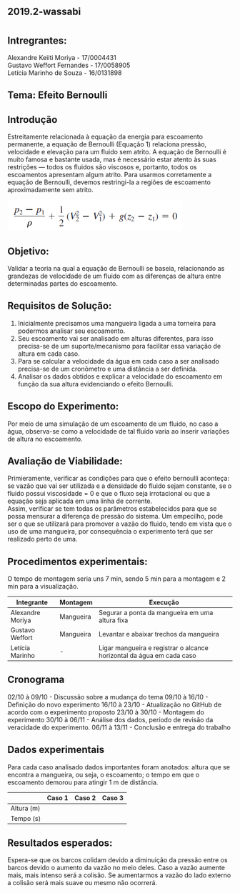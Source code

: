 ## 2019.2-wassabi
#
## Intregrantes:
Alexandre Keiiti Moriya - 17/0004431 <br />
Gustavo Weffort Fernandes - 17/0058905 <br />
Letícia Marinho de Souza - 16/0131898

## Tema: Efeito Bernoulli
## Introdução
Estreitamente relacionada à equação da energia para escoamento permanente, a equação de Bernoulli (Equação 1) relaciona pressão, velocidade e elevação para um fluido sem atrito. A equação de Bernoulli é muito famosa e bastante usada, mas é necessário estar atento às suas restrições — todos os fluidos são viscosos e, portanto, todos os escoamentos apresentam algum atrito. Para usarmos corretamente a equação de Bernoulli, devemos restringi-la a regiões de escoamento aproximadamente sem atrito.

![Equação de Bernoulli](https://github.com/laboratorio-de-dinamica-dos-fluidos/2019.2-wassabi/blob/master/Equa%C3%A7%C3%A3o%20de%20Bernoulli.PNG?raw=true)

## Objetivo: 
Validar a teoria na qual a equação de Bernoulli se baseia, relacionando as grandezas de velocidade de um fluido com as diferenças de altura entre determinadas partes do escoamento.

## Requisitos de Solução: 
1. Inicialmente precisamos uma mangueira ligada a uma torneira para podermos analisar seu escoamento.
2. Seu escoamento vai ser analisado em alturas diferentes, para isso precisa-se de um suporte/mecanismo para facilitar essa variação de altura em cada caso.
3. Para se calcular a velocidade da água em cada caso a ser analisado precisa-se de um cronômetro e uma distância a ser definida.
4. Analisar os dados obtidos e explicar a velocidade do escoamento em função da sua altura evidenciando o efeito Bernoulli.

## Escopo do Experimento: 
  Por meio de uma simulação de um escoamento de um fluido, no caso a água, observa-se como a velocidade de tal fluido varia ao inserir variações de altura no escoamento.


## Avaliação de Viabilidade: 
Primieramente, verificar as condições para que o efeito bernoulli aconteça: se vazão que vai ser utilizada e a densidade do fluido sejam constante, se o fluido possui viscosidade = 0 e que o fluxo seja irrotacional ou que a equação seja aplicada em uma linha de corrente.     
  Assim, verificar se tem todas os parâmetros estabelecidos para que se possa mensurar a diferença de pressão do sistema.
  Um empecilho, pode ser o que se utilizará para promover a vazão do fluido, tendo em vista que o uso de uma mangueira, por consequência o experimento terá que ser realizado perto de uma.

## Procedimentos experimentais:
  O tempo de montagem seria uns 7 min, sendo 5 min para a montagem e 2 min para a visualização. 
  
| Integrante | Montagem | Execução |
|--|--|--|
| Alexandre Moriya | Mangueira | Segurar a ponta da mangueira em uma altura fixa |
| Gustavo Weffort | Mangueira | Levantar e abaixar trechos da mangueira |
| Letícia Marinho |  -  | Ligar mangueira e registrar o alcance horizontal da água em cada caso |

## Cronograma
02/10 à 09/10 - Discussão sobre a mudança do tema
09/10 à 16/10 - Definição do novo experimento
16/10 à 23/10 - Atualização no GitHub de acordo com o experimento proposto
23/10 à 30/10 - Montagem do experimento
30/10 à 06/11 - Análise dos dados, período de revisão da veracidade do experimento.
06/11 à 13/11 - Conclusão e entrega do trabalho

## Dados experimentais
  Para cada caso analisado dados importantes foram anotados: altura que se encontra a mangueira, ou seja, o escoamento; o tempo em que o escoamento demorou para atingir 1 m de distância.

| | Caso 1 | Caso 2 | Caso 3 |
|--|--|--|--|
| Altura (m)|        |        |        | 
|Tempo (s)  |        |        |        | 


## Resultados esperados:
Espera-se que os barcos colidam devido a diminuição da pressão entre os barcos devido o aumento da vazão no meio deles. Caso a vazão aumente mais, mais intenso será a colisão. Se aumentarmos a vazão do lado externo a colisão será mais suave ou mesmo não ocorrerá.
